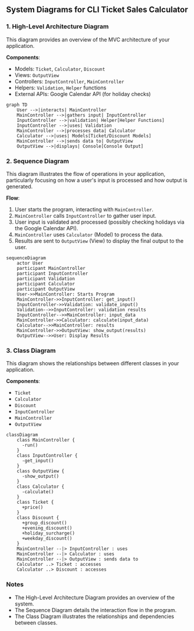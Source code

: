 
## System Diagrams for CLI Ticket Sales Calculator

### 1. High-Level Architecture Diagram

This diagram provides an overview of the MVC architecture of your application.

**Components**:
- Models: `Ticket`, `Calculator`, `Discount`
- Views: `OutputView`
- Controllers: `InputController`, `MainController`
- Helpers: `Validation`, `Helper` functions
- External APIs: Google Calendar API (for holiday checks)

```mermaid
graph TD
    User -->|interacts| MainController
    MainController -->|gathers input| InputController
    InputController -->|validation| Helper[Helper Functions]
    InputController -->|uses| Validation
    MainController -->|processes data| Calculator
    Calculator -->|uses| Models[Ticket/Discount Models]
    MainController -->|sends data to| OutputView
    OutputView -->|displays| Console[Console Output]
```

### 2. Sequence Diagram

This diagram illustrates the flow of operations in your application, particularly focusing on how a user's input is processed and how output is generated.

**Flow**:
1. User starts the program, interacting with `MainController`.
2. `MainController` calls `InputController` to gather user input.
3. User input is validated and processed (possibly checking holidays via the Google Calendar API).
4. `MainController` uses `Calculator` (Model) to process the data.
5. Results are sent to `OutputView` (View) to display the final output to the user.

```mermaid
sequenceDiagram
    actor User
    participant MainController
    participant InputController
    participant Validation
    participant Calculator
    participant OutputView
    User->>MainController: Starts Program
    MainController->>InputController: get_input()
    InputController->>Validation: validate_input()
    Validation-->>InputController: validation results
    InputController-->>MainController: input_data
    MainController->>Calculator: calculate(input_data)
    Calculator-->>MainController: results
    MainController->>OutputView: show_output(results)
    OutputView-->>User: Display Results
```

### 3. Class Diagram

This diagram shows the relationships between different classes in your application.

**Components**:
- `Ticket`
- `Calculator`
- `Discount`
- `InputController`
- `MainController`
- `OutputView`

```mermaid
classDiagram
    class MainController {
      -run()
    }
    class InputController {
      -get_input()
    }
    class OutputView {
      -show_output()
    }
    class Calculator {
      -calculate()
    }
    class Ticket {
      +price()
    }
    class Discount {
      +group_discount()
      +evening_discount()
      +holiday_surcharge()
      +weekday_discount()
    }
    MainController --|> InputController : uses
    MainController --|> Calculator : uses
    MainController --|> OutputView : sends data to
    Calculator ..> Ticket : accesses
    Calculator ..> Discount : accesses
```

### Notes

- The High-Level Architecture Diagram provides an overview of the system.
- The Sequence Diagram details the interaction flow in the program.
- The Class Diagram illustrates the relationships and dependencies between classes.
